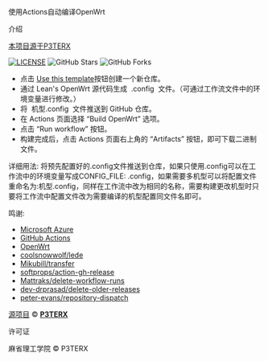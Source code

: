 使用Actions自动编译OpenWrt

介绍

[本项目源于P3TERX](https://github.com/P3TERX/Actions-OpenWrt)

[![LICENSE](https://img.shields.io/github/license/mashape/apistatus.svg?style=flat-square&label=LICENSE)](https://github.com/P3TERX/Actions-OpenWrt/blob/master/LICENSE)
![GitHub Stars](https://img.shields.io/github/stars/P3TERX/Actions-OpenWrt.svg?style=flat-square&label=Stars&logo=github)
![GitHub Forks](https://img.shields.io/github/forks/P3TERX/Actions-OpenWrt.svg?style=flat-square&label=Forks&logo=github)

- 点击 [Use this template](https://github.com/wang46495255/Actions-Lede/generate)按钮创建一个新仓库。
- 通过 Lean's OpenWrt 源代码生成  .config  文件。（可通过工作流文件中的环境变量进行修改。）
- 将  机型.config  文件推送到 GitHub 仓库。
- 在 Actions 页面选择 “Build OpenWrt” 选项。
- 点击 “Run workflow” 按钮。
- 构建完成后，点击 Actions 页面右上角的 “Artifacts” 按钮，即可下载二进制文件。

详细用法:
将预先配置好的.config文件推送到仓库，如果只使用.config可以在工作流中的环境变量写成CONFIG_FILE: .config，如果需要多机型可以将配置文件重命名为:机型.config，同样在工作流中改为相同的名称，需要构建更改机型时只要将工作流中配置文件改为需要编译的机型配置同文件名即可。

鸣谢:
- [Microsoft Azure](https://azure.microsoft.com)
- [GitHub Actions](https://github.com/features/actions)
- [OpenWrt](https://github.com/openwrt/openwrt)
- [coolsnowwolf/lede](https://github.com/coolsnowwolf/lede)
- [Mikubill/transfer](https://github.com/Mikubill/transfer)
- [softprops/action-gh-release](https://github.com/softprops/action-gh-release)
- [Mattraks/delete-workflow-runs](https://github.com/Mattraks/delete-workflow-runs)
- [dev-drprasad/delete-older-releases](https://github.com/dev-drprasad/delete-older-releases)
- [peter-evans/repository-dispatch](https://github.com/peter-evans/repository-dispatch)


[源项目](https://github.com/P3TERX/Actions-OpenWrt/blob/main/LICENSE) © [**P3TERX**](https://p3terx.com)

许可证

麻省理工学院 © P3TERX
